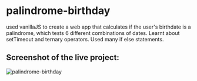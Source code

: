 # palindrome-birthday
 
used vanillaJS to create a web app that calculates if the user's birthdate is a palindrome, which tests 6 different combinations of dates. Learnt about setTimeout and ternary operators. Used many if else statements. 

## Screenshot of the live project: 
![palindrome-birthday](https://user-images.githubusercontent.com/19659594/200853222-4da7b7ab-644d-49c7-ae02-5375955d0acc.png)
